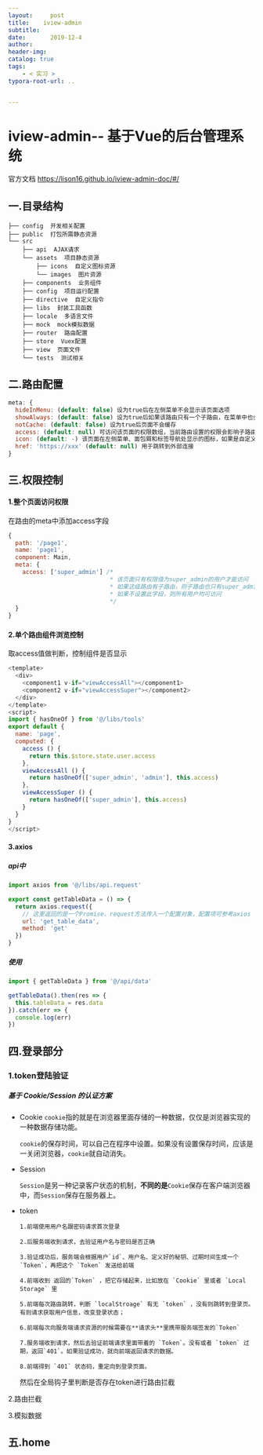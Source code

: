 ```yaml
---
layout:     post
title:    iview-admin
subtitle:  
date:       2019-12-4
author:     
header-img: 
catalog: true
tags:
    - < 实习 >
typora-root-url: ..


---
```




# iview-admin-- 基于Vue的后台管理系统 

官方文档 https://lison16.github.io/iview-admin-doc/#/ 

## 一.目录结构

```
├── config  开发相关配置
├── public  打包所需静态资源
└── src
    ├── api  AJAX请求
    └── assets  项目静态资源
        ├── icons  自定义图标资源
        └── images  图片资源
    ├── components  业务组件
    ├── config  项目运行配置
    ├── directive  自定义指令
    ├── libs  封装工具函数
    ├── locale  多语言文件
    ├── mock  mock模拟数据
    ├── router  路由配置
    ├── store  Vuex配置
    ├── view  页面文件
    └── tests  测试相关
```

## 二.路由配置

```JavaScript
meta: {
  hideInMenu: (default: false) 设为true后在左侧菜单不会显示该页面选项
  showAlways: (default: false) 设为true后如果该路由只有一个子路由，在菜单中也会显示该父级菜单
  notCache: (default: false) 设为true后页面不会缓存
  access: (default: null) 可访问该页面的权限数组，当前路由设置的权限会影响子路由
  icon: (default: -) 该页面在左侧菜单、面包屑和标签导航处显示的图标，如果是自定义图标，需要在图标名称前加下划线'_'
  href: 'https://xxx' (default: null) 用于跳转到外部连接
}
```

## 三.权限控制

#### 1.整个页面访问权限

在路由的meta中添加access字段

```JavaScript
{
  path: '/page1',
  name: 'page1',
  component: Main,
  meta: {
    access: ['super_admin'] /*
                             * 该页面只有权限值为super_admin的用户才能访问
                             * 如果这级路由有子路由，则子路由也只有super_admin才能访问
                             * 如果不设置此字段，则所有用户均可访问
                             */
  }
}
```

#### 2.单个路由组件浏览控制

取access值做判断，控制组件是否显示

```JavaScript
<template>
  <div>
    <component1 v-if="viewAccessAll"></component1>
    <component2 v-if="viewAccessSuper"></component2>
  </div>
</template>
<script>
import { hasOneOf } from '@/libs/tools'
export default {
  name: 'page',
  computed: {
    access () {
      return this.$store.state.user.access
    },
    viewAccessAll () {
      return hasOneOf(['super_admin', 'admin'], this.access)
    },
    viewAccessSuper () {
      return hasOneOf(['super_admin'], this.access)
    }
  }
}
</script>
```

#### 3.axios

##### api中

```JavaScript
import axios from '@/libs/api.request'

export const getTableData = () => {
  return axios.request({  
    // 这里返回的是一个Promise，request方法传入一个配置对象，配置项可参考axios
    url: 'get_table_data',
    method: 'get'
  })
}
```

##### 使用

```JavaScript
import { getTableData } from '@/api/data'

getTableData().then(res => {
  this.tableData = res.data
}).catch(err => {
  console.log(err)
})
```

## 四.登录部分

### 1.token登陆验证

##### 基于 Cookie/Session 的认证方案

-  Cookie 
   `cookie`指的就是在浏览器里面存储的一种数据，仅仅是浏览器实现的一种数据存储功能。

   `cookie`的保存时间，可以自己在程序中设置。如果没有设置保存时间，应该是一关闭浏览器，`cookie`就自动消失。 

-  Session 

   `Session`是另一种记录客户状态的机制，**不同的是**`Cookie`保存在客户端浏览器中，而`Session`保存在服务器上。 

- token

  ```
  1.前端使用用户名跟密码请求首次登录
  
  2.后服务端收到请求，去验证用户名与密码是否正确
  
  3.验证成功后，服务端会根据用户`id`、用户名、定义好的秘钥、过期时间生成一个 `Token`，再把这个 `Token` 发送给前端
  
  4.前端收到 返回的`Token` ，把它存储起来，比如放在 `Cookie` 里或者 `Local Storage` 里
  
  5.前端每次路由跳转，判断 `localStroage` 有无 `token` ，没有则跳转到登录页。有则请求获取用户信息，改变登录状态；
  
  6.前端每次向服务端请求资源的时候需要在**请求头**里携带服务端签发的`Token`
  
  7.服务端收到请求，然后去验证前端请求里面带着的 `Token`。没有或者 `token` 过期，返回`401`。如果验证成功，就向前端返回请求的数据。
  
  8.前端得到 `401` 状态码，重定向到登录页面。
  ```

  然后在全局钩子里判断是否存在token进行路由拦截

2.路由拦截

3.模拟数据

## 五.home

